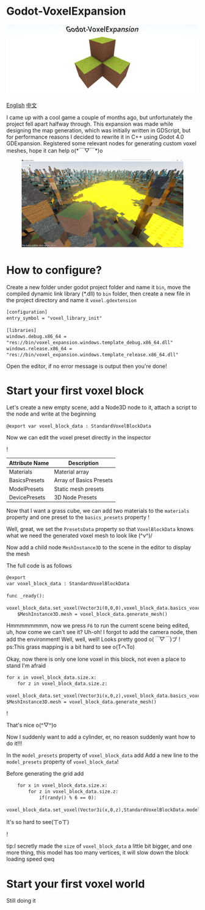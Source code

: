 # Godot-VoxelExpansion

<p align="center">
	<img src="docs/logo.png">
</p>

[English](./README.md)
[中文](./README_CN.md)

I came up with a cool game a couple of months ago, but unfortunately the project fell apart halfway through. This expansion was made while designing the map generation, which was initially written in GDScript, but for performance reasons I decided to rewrite it in C++ using Godot 4.0 GDExpansion. Registered some relevant nodes for generating custom voxel meshes, hope it can help o(\*￣▽￣\*)o

<figure class="half">
    <img src="docs/preview_2.png">
</figure>

# How to configure?
Create a new folder under godot project folder and name it `bin`, move the compiled dynamic link library (*.dll) to `bin` folder, then create a new file in the project directory and name it `voxel.gdextension`
```
[configuration]
entry_symbol = "voxel_library_init"

[libraries]
windows.debug.x86_64 = "res://bin/voxel_expansion.windows.template_debug.x86_64.dll"
windows.release.x86_64 = "res://bin/voxel_expansion.windows.template_release.x86_64.dll"
```
Open the editor, if no error message is output then you're done!

# Start your first voxel block

Let's create a new empty scene, add a Node3D node to it, attach a script to the node and write at the beginning

`
@export
var voxel_block_data : StandardVoxelBlockData
`

Now we can edit the voxel preset directly in the inspector

! [](docs/1.png)

| Attribute Name | Description |
| ------------- | ---------------- |
| Materials | Material array |
| BasicsPresets | Array of Basics Presets |
| ModelPresets | Static mesh presets |
| DevicePresets | 3D Node Presets |

Now that I want a grass cube, we can add two materials to the `materials` property and one preset to the `basics_presets` property
! [](docs/2.png)

Well, great, we set the `PresetsData` property so that `VoxelBlockData` knows what we need the generated voxel mesh to look like (^v^)/

Now add a child node `MeshInstance3D` to the scene in the editor to display the mesh

The full code is as follows
```godot
@export
var voxel_block_data : StandardVoxelBlockData

func _ready():
	voxel_block_data.set_voxel(Vector3i(0,0,0),voxel_block_data.basics_voxel(0))
	$MeshInstance3D.mesh = voxel_block_data.generate_mesh()
```
Hmmmmmmmm, now we press `F6` to run the current scene being edited, uh, how come we can't see it? Uh-oh! I forgot to add the camera node, then add the environment! Well, well, well! Looks pretty good o(*￣▽￣*)ブ
! [](docs/3.png)
ps:This grass mapping is a bit hard to see o(TヘTo)

Okay, now there is only one lone voxel in this block, not even a place to stand I'm afraid
```godot
for x in voxel_block_data.size.x:
	for z in voxel_block_data.size.z:
		voxel_block_data.set_voxel(Vector3i(x,0,z),voxel_block_data.basics_voxel(0))
$MeshInstance3D.mesh = voxel_block_data.generate_mesh()
```
! [](docs/4.png)

That's nice o(^▽^)o

Now I suddenly want to add a cylinder, er, no reason suddenly want how to do it!!!

In the `model_presets` property of `voxel_block_data` add
Add a new line to the `model_presets` property of `voxel_block_data`! [](docs/5.png)

Before generating the grid add
```godot
	for x in voxel_block_data.size.x:
		for z in voxel_block_data.size.z:
			if(randy() % 6 == 0):
				voxel_block_data.set_voxel(Vector3i(x,0,z),StandardVoxelBlockData.model_voxel(0))
```
It's so hard to see(ㄒoㄒ)

! [](docs/6.png)

tip:I secretly made the `size` of `voxel_block_data` a little bit bigger, and one more thing, this model has too many vertices, it will slow down the block loading speed qwq

# Start your first voxel world

Still doing it
